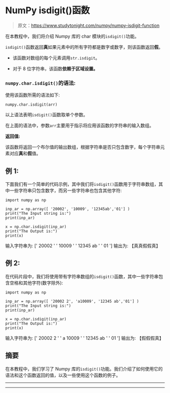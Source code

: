 # NumPy isdigit()函数

> 原文：<https://www.studytonight.com/numpy/numpy-isdigit-function>

在本教程中，我们将介绍 Numpy 库的 char 模块的`isdigit()`功能。

`isdigit()`函数返回**真**如果元素中的所有字符都是数字或数字，则该函数返回**假**。

*   该函数对数组的每个元素调用`str.isdigit`。

*   对于 8 位字符串，该函数**依赖于区域设置。**

### `numpy.char.isdigit()`的语法:

使用该函数所需的语法如下:

```
numpy.char.isdigit(arr)
```

以上语法表明`isdigit()`函数取单个参数。

在上面的语法中，参数`arr`主要用于指示将应用该函数的字符串的输入数组。

**返回值:**

该函数将返回一个布尔值的输出数组，根据字符串是否只包含数字，每个字符串元素对应**真**和**假**值。

## 例 1:

下面我们有一个简单的代码示例，其中我们将`isdigit()`函数用于字符串数组，其中一些字符串只包含数字，而另一些字符串也包含其他字符:

```
import numpy as np

inp_ar = np.array([ '20002', '10009', '12345ab','01'] )
print("The Input string is:")
print(inp_ar)

x = np.char.isdigit(inp_ar)
print("The Output is:")
print(x)
```

输入字符串为:
[' 20002 ' ' 10009 ' ' 12345 ab ' ' 01 ']
输出为:
【真真假假真】

## 例 2:

在代码片段中，我们将使用带有字符串数组的`isdigit()`函数，其中一些字符串包含空格和其他字符(数字除外):

```
import numpy as np

inp_ar = np.array([ '20002 2', 'a10009', '12345 ab','01'] )
print("The Input string is:")
print(inp_ar)

x = np.char.isdigit(inp_ar)
print("The Output is:")
print(x)
```

输入字符串为:
[' 20002 2 ' ' a 10009 ' ' 12345 ab ' ' 01 ']
输出为:
【假假假真】

## 摘要

在本教程中，我们学习了 Numpy 库的`isdigit()`功能。我们介绍了如何使用它的语法和这个函数返回的值，以及一些使用这个函数的例子。

* * *

* * *